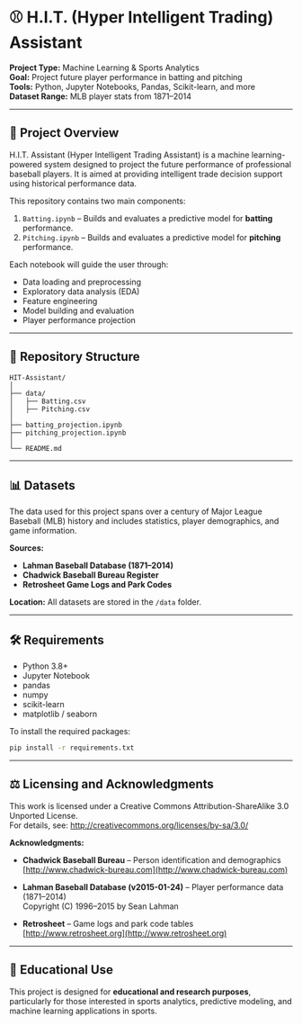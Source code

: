 # ⚾ H.I.T. (Hyper Intelligent Trading) Assistant

**Project Type:** Machine Learning & Sports Analytics  
**Goal:** Project future player performance in batting and pitching  
**Tools:** Python, Jupyter Notebooks, Pandas, Scikit-learn, and more  
**Dataset Range:** MLB player stats from 1871–2014

---

## 📌 Project Overview

H.I.T. Assistant (Hyper Intelligent Trading Assistant) is a machine learning-powered system designed to project the future performance of professional baseball players. It is aimed at providing intelligent trade decision support using historical performance data.

This repository contains two main components:

1. `Batting.ipynb` – Builds and evaluates a predictive model for **batting** performance.
2. `Pitching.ipynb` – Builds and evaluates a predictive model for **pitching** performance.

Each notebook will guide the user through:
- Data loading and preprocessing  
- Exploratory data analysis (EDA)  
- Feature engineering  
- Model building and evaluation  
- Player performance projection

---

## 📁 Repository Structure

```
HIT-Assistant/
│
├── data/
│   ├── Batting.csv
│   ├── Pitching.csv
│
├── batting_projection.ipynb
├── pitching_projection.ipynb
│
└── README.md
```

---

## 📊 Datasets

The data used for this project spans over a century of Major League Baseball (MLB) history and includes statistics, player demographics, and game information.

**Sources:**
- **Lahman Baseball Database (1871–2014)**
- **Chadwick Baseball Bureau Register**
- **Retrosheet Game Logs and Park Codes**

**Location:** All datasets are stored in the `/data` folder.

---

## 🛠 Requirements

- Python 3.8+
- Jupyter Notebook
- pandas
- numpy
- scikit-learn
- matplotlib / seaborn

To install the required packages:

```bash
pip install -r requirements.txt
```

---

## ⚖️ Licensing and Acknowledgments

This work is licensed under a Creative Commons Attribution-ShareAlike 3.0 Unported License.  
For details, see: http://creativecommons.org/licenses/by-sa/3.0/

**Acknowledgments:**
- **Chadwick Baseball Bureau** – Person identification and demographics  
  [http://www.chadwick-bureau.com](http://www.chadwick-bureau.com)

- **Lahman Baseball Database (v2015-01-24)** – Player performance data (1871–2014)  
  Copyright (C) 1996–2015 by Sean Lahman

- **Retrosheet** – Game logs and park code tables  
  [http://www.retrosheet.org](http://www.retrosheet.org)

---

## 🧠 Educational Use

This project is designed for **educational and research purposes**, particularly for those interested in sports analytics, predictive modeling, and machine learning applications in sports.
